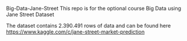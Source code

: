 Big-Data-Jane-Street
This repo is for the optional course Big Data using Jane Street Dataset

The dataset contains 2.390.491 rows of data and can be found here
https://www.kaggle.com/c/jane-street-market-prediction
